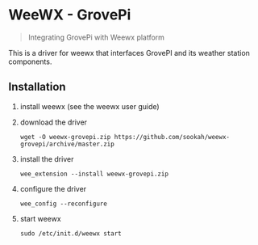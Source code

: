 # WeeWX - GrovePi

> Integrating GrovePi with Weewx platform

This is a driver for weewx that interfaces GrovePI and its weather station components.

## Installation

1. install weewx (see the weewx user guide)

2. download the driver

    `wget -O weewx-grovepi.zip https://github.com/sookah/weewx-grovepi/archive/master.zip`
3. install the driver

    `wee_extension --install weewx-grovepi.zip`

4. configure the driver

    `wee_config --reconfigure`

5. start weewx

    `sudo /etc/init.d/weewx start`
